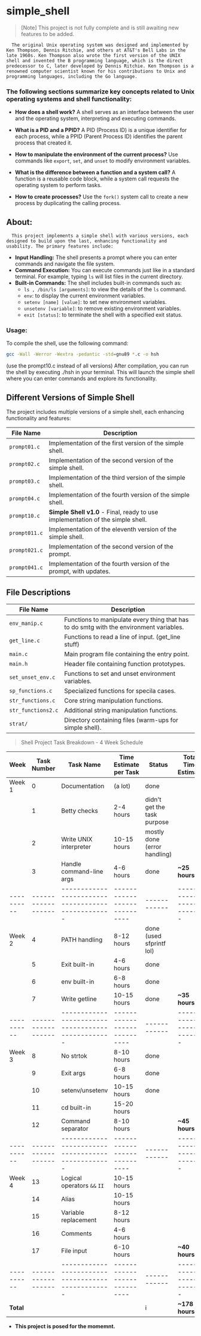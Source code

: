 # simple_shell

> [Note]
> This project is not fully complete and is still awaiting new features to be added.

      The original Unix operating system was designed and implemented by Ken Thompson, Dennis Ritchie, and others at AT&T's Bell Labs in the late 1960s. Ken Thompson also wrote the first version of the UNIX shell and invented the B programming language, which is the direct predecessor to C, later developed by Dennis Ritchie. Ken Thompson is a renowned computer scientist known for his contributions to Unix and programming languages, including the Go language.

### The following sections summarize key concepts related to Unix operating systems and shell functionality:
- **How does a shell work?** A shell serves as an interface between the user and the operating system, interpreting and executing commands.
  
- **What is a PID and a PPID?** A PID (Process ID) is a unique identifier for each process, while a PPID (Parent Process ID) identifies the parent process that created it.
  
- **How to manipulate the environment of the current process?** Use commands like `export`, `set`, and `unset` to modify environment variables.
  
- **What is the difference between a function and a system call?** A function is a reusable code block, while a system call requests the operating system to perform tasks.
  
- **How to create processes?** Use the `fork()` system call to create a new process by duplicating the calling process.

## About: 

      This project implements a simple shell with various versions, each designed to build upon the last, enhancing functionality and usability. The primary features include:
- **Input Handling:** The shell presents a prompt where you can enter commands and navigate the file system.
- **Command Execution:** You can execute commands just like in a standard terminal. For example, typing `ls` will list files in the current directory.
- **Built-in Commands:** The shell includes built-in commands such as:
  - `ls , /bin/ls [arguments]`: to view the details of the `ls` command.
  - `env`: to display the current environment variables.
  - `setenv [name] [value]`: to set new environment variables.
  - `unsetenv [variable]`: to remove existing environment variables.
  - `exit [status]`: to terminate the shell with a specified exit status.

### Usage:

To compile the shell, use the following command:

```bash
gcc -Wall -Werror -Wextra -pedantic -std=gnu89 *.c -o hsh
```

 (use the prompt10.c instead of all versions)
After compilation, you can run the shell by executing ./hsh in your terminal. This will launch the simple shell where you can enter commands and explore its functionality.

## Different Versions of Simple Shell

The project includes multiple versions of a simple shell, each enhancing functionality and features:

| File Name             | Description                                      |
|-----------------------|--------------------------------------------------|
| `prompt01.c`         | Implementation of the first version of the simple shell. |
| `prompt02.c`         | Implementation of the second version of the simple shell. |
| `prompt03.c`         | Implementation of the third version of the simple shell. |
| `prompt04.c`         | Implementation of the fourth version of the simple shell. |
| `prompt10.c`         | **Simple Shell v1.0** - Final, ready to use implementation of the simple shell. |
| `prompt011.c`        | Implementation of the eleventh version of the simple shell. |
| `prompt021.c`        | Implementation of the second version of the prompt. |
| `prompt041.c`        | Implementation of the fourth version of the prompt, with updates. |

## File Descriptions

| File Name             | Description                                      |
|-----------------------|--------------------------------------------------|
| `env_manip.c`        | Functions to manipulate every thing that has to do smtg with the environment variables. |
| `get_line.c`         | Functions to read a line of input. (get_line stuff)                |
| `main.c`             | Main program file containing the entry point.    |
| `main.h`             | Header file containing function prototypes.      |
| `set_unset_env.c`    | Functions to set and unset environment variables. |
| `sp_functions.c`     | Specialized functions for specila cases.    |
| `str_functions.c`    | Core string manipulation functions.               |
| `str_functions2.c`   | Additional string manipulation functions.        |
| `strat/`             | Directory containing files (warm-ups for simple shell).             |

> Shell Project Task Breakdown - 4 Week Schedule

| **Week** | **Task Number** | **Task Name**                                   | **Time Estimate per Task** | **Status** | **Total Time Estimate** |
|----------|------------------|-------------------------------------------------|----------------------------|------------|-------------------------|
| Week 1  | 0                | Documentation                                   | (a lot)                    |  done          |                         |
|          | 1                | Betty checks                                    | 2-4 hours                  |  didn't get the task purpose          |                         |
|          | 2                | Write UNIX interpreter                          | 10-15 hours                |  mostly done (error handling)         |                         |
|          | 3                | Handle command-line args                        | 4-6 hours                  |  done         | **~25 hours**          |
|----------|------------------|-------------------------------------------------|----------------------------|------------|-------------------------|
| Week 2  | 4                | PATH handling                                   | 8-12 hours                 |   done (used sfprintf lol)     |                         |
|          | 5                | Exit built-in                                   | 4-6 hours                  |  done         |                         |
|          | 6                | env built-in                                    | 6-8 hours                  |     done      |                         |
|          | 7                | Write getline                                   | 10-15 hours                |     done      | **~35 hours**       
|----------|------------------|-------------------------------------------------|----------------------------|------------|-------------------------|
| Week 3  | 8                | No strtok                                       | 8-10 hours                 |  done          |                         |
|          | 9                | Exit args                                       | 6-8 hours                  |   done       |                         |
|          | 10               | setenv/unsetenv                                 | 10-15 hours                |   done       |                         |
|          | 11               | cd built-in                                     | 15-20 hours                |           |                         |
|          | 12               | Command separator                               | 8-10 hours                 |            | **~45 hours**          |
|----------|------------------|-------------------------------------------------|----------------------------|------------|-------------------------|
| Week 4  | 13               | Logical operators `&&` `II`                     | 10-15 hours                |            |                         |
|          | 14               | Alias                                           | 10-15 hours                |            |                         |
|          | 15               | Variable replacement                             | 8-12 hours                 |            |                         |
|          | 16               | Comments                                        | 4-6 hours                  |            |                         |
|          | 17               | File input                                      | 6-10 hours                 |            | **~40 hours**          |
|----------|------------------|-------------------------------------------------|----------------------------|------------|-------------------------|
|**Total**|                  |                                                 |                            |   i         | **~178 hours**       | 
* **This project is posed for the momemnt.**

